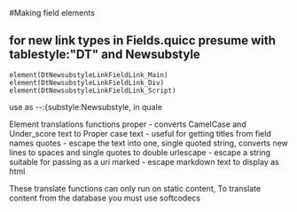 #Making field elements


## for new link types in Fields.quicc presume with tablestyle:"DT" and Newsubstyle
	element(DtNewsubstyleLinkFieldLink_Main)
	element(DtNewsubstyleLinkFieldLink_Div)
	element(DtNewsubstyleLinkFieldLink_Script)
	
use as --:{substyle:Newsubstyle, in quale	


Element translations functions
proper - converts CamelCase and Under_score text to Proper case text - useful for getting titles from field names
quotes - escape the text into one, single quoted string, converts new lines to spaces and single quotes to double
urlescape - escape a string suitable for passing as a uri
marked - escape markdown text to display as html

These translate functions can only run on static content,
To translate content from the database you must use softcodecs


